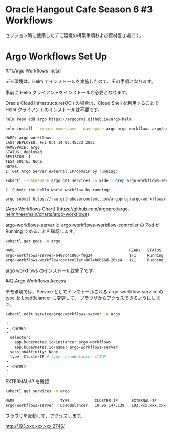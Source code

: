 # Oracle Hangout Cafe Season 6 #3 Workflows

セッション時に使用したデモ環境の構築手順および資材置き場です。

# Argo Workflows Set Up

##1.Argo Workflows Install

デモ環境は、Helm でインストールを実施したので、その手順となります。

事前に Helm クライアントをインストールが必要となります。

Oracle Cloud Infrastructure(OCI) の場合は、Cloud Shell を利用することで Helm クライアントのインストールは不要です。

```sh
helm repo add argo https://argoproj.github.io/argo-helm
```

```sh
helm install --create-namespace --namespace argo argo-workflows argo/argo-workflows
```
```sh
NAME: argo-workflows
LAST DEPLOYED: Fri Oct 14 05:45:33 2022
NAMESPACE: argo
STATUS: deployed
REVISION: 1
TEST SUITE: None
NOTES:
1. Get Argo Server external IP/domain by running:

kubectl --namespace argo get services -o wide | grep argo-workflows-server

2. Submit the hello-world workflow by running:

argo submit https://raw.githubusercontent.com/argoproj/argo-workflows/master/examples/hello-world.yaml --watch
```

[Argo Workflows Chart] (https://github.com/argoproj/argo-helm/tree/main/charts/argo-workflows)

argo-workflows-server と argo-workflows-workflow-controller の Pod が Running であることを確認します。

```sh
kubectl get pods -n argo
```
```sh
NAME                                                  READY   STATUS    RESTARTS   AGE
argo-workflows-server-6498c4c886-f8g24                1/1     Running   0          4m4s
argo-workflows-workflow-controller-8674b6b66d-26ks4   1/1     Running   0          4m4s
```

argo workflows のインストールは完了です。

##2.Argo Workflows Access

デモ環境では、Service としてインストールされる argo-workflow-service の type を LoadBalancer に変更して、
ブラウザからアクセスできるようにします。

```sh
kubectl edit service/argo-workflows-server -n argo
```
```sh
・
・ ＜省略＞
・
  selector:
    app.kubernetes.io/instance: argo-workflows
    app.kubernetes.io/name: argo-workflows-server
  sessionAffinity: None
  type: ClusterIP # type: LoadBalancer に変更
・
・ ＜省略＞
・
```

EXTERNAL-IP を確認

```sh
kubectl get services -n argo
```
```sh
NAME                    TYPE           CLUSTER-IP      EXTERNAL-IP       PORT(S)          AGE
argo-workflows-server   LoadBalancer   10.96.147.139   193.xxx.xxx.xxx   2746:31787/TCP   24m
```

ブラウザを起動して、アクセスします。

http://193.xxx.xxx.xxx:2746/
